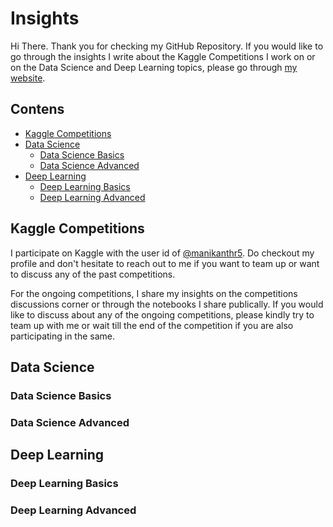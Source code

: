 # Insights 
Hi There. Thank you for checking my GitHub Repository. If you would like to go through the insights I write about the Kaggle Competitions I work on or on the Data Science and Deep Learning topics, please go through <a href="https://manikanthr5.github.io/insights/" target="_blank" label="Insights Blog by Manikanth Reddy">my website</a>. 

## Contens
- [Kaggle Competitions](#kaggle-competitions)
- [Data Science](#data-science)
  - [Data Science Basics](#data-science-basics)
  - [Data Science Advanced](#data-science-advanced)
- [Deep Learning](#deep-learning)
  - [Deep Learning Basics](#deep-learning-basics)
  - [Deep Learning Advanced](#deep-learning-advanced)

## Kaggle Competitions
I participate on Kaggle with the user id of <a href="https://kaggle.com/manikanthr5/" target="_blank" label="Manikanth Reddy on Kaggle">@manikanthr5</a>. Do checkout my profile and don't hesitate to reach out to me if you want to team up or want to discuss any of the past competitions. 

For the ongoing competitions, I share my insights on the competitions discussions corner or through the notebooks I share publically. If you would like to discuss about any of the ongoing competitions, please kindly try to team up with me or wait till the end of the competition if you are also participating in the same. 

## Data Science

### Data Science Basics

### Data Science Advanced

## Deep Learning

### Deep Learning Basics

### Deep Learning Advanced
